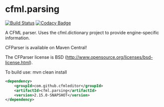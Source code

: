 # cfml.parsing

[![Build Status](https://travis-ci.org/cfparser/cfparser.svg?branch=master)](https://travis-ci.org/cfparser/cfparser)
[![Codacy Badge](https://api.codacy.com/project/badge/Grade/b25fc5beacea4d4f9c493971fcfb7e90)](https://www.codacy.com/app/ryaneberly/cfparser?utm_source=github.com&amp;utm_medium=referral&amp;utm_content=cfparser/cfparser&amp;utm_campaign=Badge_Grade)

A CFML parser.  Uses the cfml.dictionary project to provide engine-specific information.

CFParser is available on Maven Central!

The CFParser license is BSD (<http://www.opensource.org/licenses/bsd-license.html>).

To build use:
mvn clean install

```xml
<dependency>
    <groupId>com.github.cfmleditor</groupId>
    <artifactId>cfml.parsing</artifactId>
    <version>2.15.0-SNAPSHOT</version>
</dependency>
```
